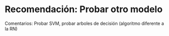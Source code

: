# Recomendación: Probar otro modelo

Comentarios: Probar SVM, probar arboles de decisión (algoritmo diferente a la RN)